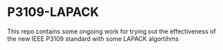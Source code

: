 # P3109-LAPACK
This repo contains some ongoing work for trying out the effectiveness of the new IEEE P3109 standard with some LAPACK algortihms
